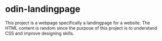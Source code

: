# odin-landingpage
This project is a webpage specifically a landingpage for a website. The HTML content is random since the purpose of this project is to understand CSS and improve designing skills.
